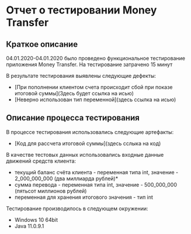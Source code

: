 # Отчет о тестировании Money Transfer
## Краткое описание

04.01.2020-04.01.2020 было проведено функциональное тестирование приложения Money Transfer.
На тестирование затрачено 15 минут

В результате тестирования выявлены следующие дефекты:
* [При пополнении клиентом счета происходит сбой при показе итоговой суммы](Здесь будет ссылка на исью)
* [Неверно использован тип переменной](здесь ссылка на исью)
## Описание процесса тестирования

В процессе тестирования использовались следующие артефакты:
* [Код для рассчета итоговой суммы](здесь сслыка на код) 


В качестве тестовых данных использовались входные данные движений средств клиента:
* текущий баланс счёта клиента - переменная типа int, значение - 2_000_000_000 (два миллиарда рублей)*
* сумма перевода - переменная типа int, значение - 500_000_000 (пятьсот миллионов рублей)
* переменная для хранения итогового значения - тип int
 
 Тестирование производилось в следующем окружении:
* Windows 10 64bit
* Java 11.0.9.1
